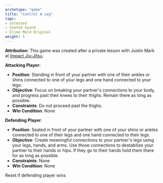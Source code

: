 ```yaml
---
archetype: "game"
title: "Control A Leg"
tags: 
- untested
- Seated Guard
- Slime Mold Original
weight: 5
---
```

**Attribution**: This game was created after a private lesson with Justin Mark at [Impact Jiu-Jitsu](https://www.impactjj.com/).

**Attacking Player**:
  * **Position**: Standing in front of your partner with one of their ankles or shins connected to one of your legs and one hand connected to your legs.
  * **Objective**: Focus on breaking your partner's connections to your body, and progress past their knees to their thighs. Remain there as long as possible.
  * **Constraints**: Do not proceed past the thighs.
  * **Win Condition**: None

**Defending Player**:
  * **Position**: Seated in front of your partner with one of your shins or ankles connected to one of their legs and one hand connected to their legs.
  * **Objective**: Create meaningful connections to your partner's legs using your legs, hands, and arms. Use those connections to destabilize your partner to their hands or hips. If they go to their hands hold them there for as long as possible.
  * **Constraints**: None
  * **Win Condition**: None

  Reset if defending player wins